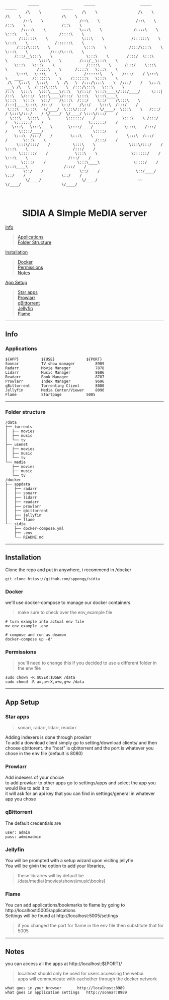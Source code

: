 ```
          _____                    _____                    _____                   _____                    _____          
         /\    \                  /\    \                  /\    \                 /\    \                  /\    \         
        /::\    \                /::\    \                /::\    \               /::\    \                /::\    \        
       /::::\    \               \:::\    \              /::::\    \              \:::\    \              /::::\    \       
      /::::::\    \               \:::\    \            /::::::\    \              \:::\    \            /::::::\    \      
     /:::/\:::\    \               \:::\    \          /:::/\:::\    \              \:::\    \          /:::/\:::\    \     
    /:::/__\:::\    \               \:::\    \        /:::/  \:::\    \              \:::\    \        /:::/__\:::\    \    
    \:::\   \:::\    \              /::::\    \      /:::/    \:::\    \             /::::\    \      /::::\   \:::\    \   
  ___\:::\   \:::\    \    ____    /::::::\    \    /:::/    / \:::\    \   ____    /::::::\    \    /::::::\   \:::\    \  
 /\   \:::\   \:::\    \  /\   \  /:::/\:::\    \  /:::/    /   \:::\ ___\ /\   \  /:::/\:::\    \  /:::/\:::\   \:::\    \ 
/::\   \:::\   \:::\____\/::\   \/:::/  \:::\____\/:::/____/     \:::|    /::\   \/:::/  \:::\____\/:::/  \:::\   \:::\____\
\:::\   \:::\   \::/    /\:::\  /:::/    \::/    /\:::\    \     /:::|____\:::\  /:::/    \::/    /\::/    \:::\  /:::/    /
 \:::\   \:::\   \/____/  \:::\/:::/    / \/____/  \:::\    \   /:::/    / \:::\/:::/    / \/____/  \/____/ \:::\/:::/    / 
  \:::\   \:::\    \       \::::::/    /            \:::\    \ /:::/    /   \::::::/    /                    \::::::/    /  
   \:::\   \:::\____\       \::::/____/              \:::\    /:::/    /     \::::/____/                      \::::/    /   
    \:::\  /:::/    /        \:::\    \               \:::\  /:::/    /       \:::\    \                      /:::/    /    
     \:::\/:::/    /          \:::\    \               \:::\/:::/    /         \:::\    \                    /:::/    /     
      \::::::/    /            \:::\    \               \::::::/    /           \:::\    \                  /:::/    /      
       \::::/    /              \:::\____\               \::::/    /             \:::\____\                /:::/    /       
        \::/    /                \::/    /                \::/____/               \::/    /                \::/    /        
         \/____/                  \/____/                  ~~                      \/____/                  \/____/         
                                                                                                                            


```                    

<h1 style="text-align: center"> SIDIA  A SImple MeDIA server </h1>

[Info](#info)
>[Applications](#applications)\
[Folder Structure](#folder-structure)

[Installation](#installation)
>[Docker](#docker)\
[Permissions](#permissions)\
[Notes](#notes)

[App Setup](#app-setup)
>[Star apps](#star-apps)\
[Prowlarr](#prowlarr)\
[qBittorrent](#qbittorrent)\
[Jellyfin](#jellyfin)\
[Flame](#flame)

---
## Info
### Applications
```
${APP}			${USE}				${PORT}
Sonnar			TV show manager			8989
Radarr			Movie Manager			7878
Lidarr			Music Manager			8686
Readarr			Book Manager			8787
Prowlarr		Index Manager			9696
qBittorrent		Torrenting Client		8080
Jellyfin		Media Center/Viewer		8096
Flame			Startpage			5005
```
---
### Folder structure
```
/data
├── torrents
│  ├── movies
│  ├── music
│  └── tv
├── usenet
│  ├── movies
│  ├── music
│  └── tv
└── media
   ├── movies
   ├── music
   └── tv
/docker
├── appdata
│   ├── radarr
│   ├── sonarr
│   ├── lidarr
│   ├── readarr
│   ├── prowlarr
│   ├── qbittorrent
│   ├── jellyfin
│   └── flame
└── sidia
    ├── docker-compose.yml
    ├── .env
    └── README.md
```
---
## Installation

Clone the repo and put in anywhere, i recommend in /docker
```
git clone https://github.com/sppongy/sidia
```
### Docker
we'll use docker-compose to manage our docker containers
>make sure to check over the env_example file
```
# turn example into actual env file
mv env_example .env

# compose and run as deamon
docker-compose up -d"
```
### Permissions
> you'll need to change this if you decided to use a different folder in the env file
```
sudo chown -R $USER:$USER /data
sudo chmod -R a=,a+rX,u+w,g+w /data
```
---
## App Setup
### Star apps
> sonarr, radarr, lidarr, readarr

Adding indexers is done through prowlarr\
To add a download client simply go to setting/download clients/ and then choose qbittorent. the "host" is qbittorrent
and the port is whatever you chose in the env file (default is 8080) 
### Prowlarr
Add indexers of your choice\
to add prowlarr to other apps go to settings/apps and select the app you would like to add it to\
it will ask for an api key that you can find in settings/general in whatever app you chose
### qBittorrent 
The default credentials are
```
user: admin
pass: adminadmin
```
### Jellyfin
You will be prompted with a setup wizard upon visiting jellyfin\
You will be givin the option to add your libraries,
> these libraries will by default be /data/media/{movies\shows\music\books}

### Flame
You can add applications/bookmarks to flame by going to http://localhost:5005/applications  
Settings will be found at http://localhost:5005/settings
> if you changed the port for flame in the env file then substitute that for 5005

---
## Notes
you can access all the apps at http://localhost:<zero-width space>${PORT}/
> localhost should only be used for users accessing the webui\
apps will communicate with eachother through the docker network
```
what goes in your browser		http://localhost:8989 
what goes in application settings	http://sonnar:8989
```
